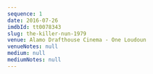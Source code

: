 ```yaml
---
sequence: 1
date: 2016-07-26
imdbId: tt0078343
slug: the-killer-nun-1979
venue: Alamo Drafthouse Cinema - One Loudoun
venueNotes: null
medium: null
mediumNotes: null
---
```


